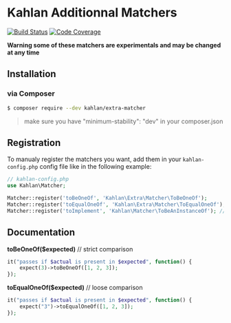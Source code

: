 # Kahlan Additionnal Matchers

[![Build Status](https://travis-ci.org/kahlan/extra-matcher.svg?branch=master)](https://travis-ci.org/kahlan/extra-matcher)
[![Code Coverage](https://scrutinizer-ci.com/g/kahlan/extra-matcher/badges/coverage.png?b=master)](https://scrutinizer-ci.com/g/kahlan/extra-matcher/?branch=master)

**Warning some of these matchers are experimentals and may be changed at any time**

## Installation

### via Composer

```bash
$ composer require --dev kahlan/extra-matcher
```

> make sure you have "minimum-stability": "dev" in your composer.json

## Registration

To manualy register the matchers you want, add them in your `kahlan-config.php` config file like in the following example:

```php
// kahlan-config.php
use Kahlan\Matcher;

Matcher::register('toBeOneOf', 'Kahlan\Extra\Matcher\ToBeOneOf');
Matcher::register('toEqualOneOf', 'Kahlan\Extra\Matcher\ToEqualOneOf');
Matcher::register('toImplement', 'Kahlan\Matcher\ToBeAnInstanceOf'); // Alias
```

## Documentation

**toBeOneOf($expected)** // strict comparison

```php
it("passes if $actual is present in $expected", function() {
    expect(3)->toBeOneOf([1, 2, 3]);
});
```

**toEqualOneOf($expected)** // loose comparison

```php
it("passes if $actual is present in $expected", function() {
    expect("3")->toEqualOneOf([1, 2, 3]);
});
```
